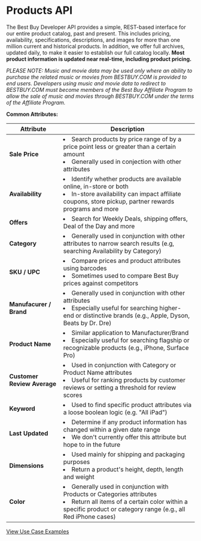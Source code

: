 # Products API

The Best Buy Developer API provides a simple, REST-based interface for our entire product catalog, past and present. This includes pricing, availability, specifications, descriptions, and images for more than one million current and historical products. In addition, we offer full archives, updated daily, to make it easier to establish our full catalog locally. **Most product information is updated near real-time, including product pricing.**

*PLEASE NOTE: Music and movie data may be used only where an ability to purchase the related music or movies from BESTBUY.COM is provided to end users. Developers using music and movie data to redirect to BESTBUY.COM must become members of the Best Buy Affiliate Program to allow the sale of music and movies through BESTBUY.COM under the terms of the Affiliate Program.*

<strong>Common Attributes:</strong>

Attribute | Description
--------- | -----------
**Sale Price** | <li>Search products by price range of by a price point less or greater than a certain amount</li><li>Generally used in conjection with other attributes</li>
**Availability** | <li>Identify whether products are available online, in-store or both</li><li>In-store availability can impact affiliate coupons, store pickup, partner rewards programs and more</li>
**Offers** | <li>Search for Weekly Deals, shipping offers, Deal of the Day and more</li>
**Category** | <li>Generally used in conjunction with other attributes to narrow search results (e.g, searching Availability by Category)</li>
**SKU / UPC** | <li>Compare prices and product attributes using barcodes</li><li>Sometimes used to compare Best Buy prices against competitors</li>
**Manufacurer / Brand** | <li>Generally used in conjunction with other attributes</li><li>Especially useful for searching higher-end or distinctive brands (e.g., Apple, Dyson, Beats by Dr. Dre)</li>
**Product Name** | <li>Similar application to Manufacturer/Brand</li><li>Especially useful for searching flagship or recognizable products (e.g., iPhone, Surface Pro) </li>
**Customer Review Average** | <li>Used in conjunction with Category or Product Name attributes</li><li>Useful for ranking products by customer reviews or setting a threshold for review scores</li>
**Keyword** | <li>Used to find specific product attributes via a loose boolean logic (e.g. "All iPad")</li>
**Last Updated** | <li>Determine if any product information has changed within a given date range</li><li>We don't currently offer this attribute but hope to in the future</li>
**Dimensions** | <li>Used mainly for shipping and packaging purposes</li><li>Return a product's height, depth, length and weight</li>
**Color** | <li>Generally used in conjunction with Products or Categories attributes</li><li>Return all items of a certain color within a specific product or category range (e.g., all Red iPhone cases)</li>


<a href="#">View Use Case Examples</a>
